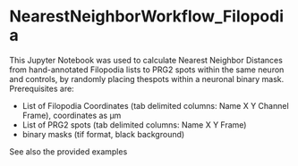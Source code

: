 # NearestNeighborWorkflow_Filopodia

This Jupyter Notebook was used to calculate Nearest Neighbor Distances from hand-annotated Filopodia lists to PRG2 spots within the same neuron and controls, by randomly placing thespots within a neuronal binary mask. Prerequisites are: 
- List of Filopodia Coordinates (tab delimited columns: Name	X	Y	Channel	Frame), coordinates as µm
- List of PRG2 spots (tab delimited columns: Name	X	Y	Frame)
- binary masks (tif format, black background) 

See also the provided examples 
